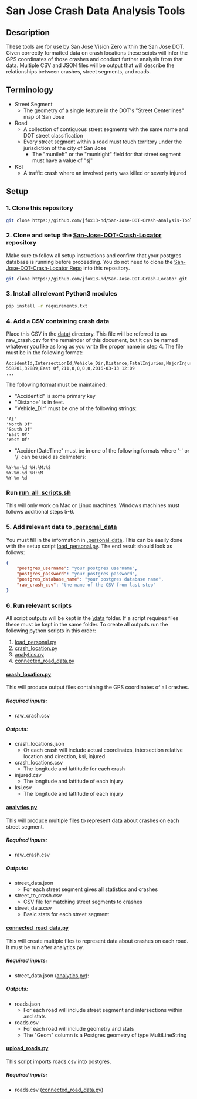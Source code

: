 # San Jose Crash Data Analysis Tools

## Description
These tools are for use by San Jose Vision Zero within the San Jose DOT. Given correctly formatted data on crash locations these scipts will infer the GPS coordinates of those crashes and conduct further analysis from that data. Multiple CSV and JSON files will be output that will describe the relationships between crashes, street segments, and roads.

## Terminology
* Street Segment
    * The geometry of a single feature in the DOT's "Street Centerlines" map of San Jose
* Road
    * A collection of contiguous street segments with the same name and DOT street classification
    * Every street segment within a road must touch territory under the jurisdiction of the city of San Jose
        * The "munileft" or the "muniright" field for that street segment must have a value of "sj"
* KSI
    * A traffic crash where an involved party was killed or severly injured

## Setup

### 1. Clone this repository
```bash
git clone https://github.com/jfox13-nd/San-Jose-DOT-Crash-Analysis-Tools.git
```

### 2. Clone and setup the [San-Jose-DOT-Crash-Locator](https://github.com/jfox13-nd/San-Jose-DOT-Crash-Locator) repository
Make sure to follow all setup instructions and confirm that your postgres database is running before proceeding.
You do not need to clone the [San-Jose-DOT-Crash-Locator Repo](https://github.com/jfox13-nd/San-Jose-DOT-Crash-Locator) into this repository.
```bash
git clone https://github.com/jfox13-nd/San-Jose-DOT-Crash-Locator.git
```

### 3. Install all relevant Python3 modules
```bash
pip install -r requirements.txt
```

### 4. Add a CSV containing crash data
Place this CSV in the [data/](https://github.com/jfox13-nd/San-Jose-DOT-Crash-Analysis-Tools/tree/production/data) directory.
This file will be referred to as raw_crash.csv for the remainder of this document, but it can be named whatever you like as long as you write the proper name in step 4. The file must be in the following format:
```CSV
AccidentId,IntersectionId,Vehicle_Dir,Distance,FatalInjuries,MajorInjuries,ModerateInjuries,MinorInjuries,AccidentDateTime
558201,32889,East Of,211,0,0,0,0,2016-03-13 12:09
...
```
The following format must be maintained:
* "AccidentId" is some primary key
* "Distance" is in feet. 
* "Vehicle_Dir" must be one of the following strings:
```
'At'
'North Of'
'South Of'
'East Of'
'West Of'
```
* "AccidentDateTime" must be in one of the following formats where '-' or '/' can be used as delimeters:
```
%Y-%m-%d %H:%M:%S
%Y-%m-%d %H:%M
%Y-%m-%d
```

### Run [run_all_scripts.sh](https://github.com/jfox13-nd/San-Jose-DOT-Crash-Analysis-Tools/blob/production/run_all_scripts.sh)
This will only work on Mac or Linux machines. Windows machines must follows additional steps 5-6.

### 5. Add relevant data to [.personal_data](https://github.com/jfox13-nd/San-Jose-DOT-Crash-Analysis-Tools/blob/production/.personal_data)
You must fill in the information in [.personal_data](https://github.com/jfox13-nd/San-Jose-DOT-Crash-Analysis-Tools/blob/production/.personal_data). This can be easily done with the setup script [load_personal.py](https://github.com/jfox13-nd/San-Jose-DOT-Crash-Analysis-Tools/blob/production/load_personal.py). The end result should look as follows:
```JSON
{
    "postgres_username": "your postgres username",
    "postgres_password": "your postgres password",
    "postgres_database_name": "your postgres database name",
    "raw_crash_csv": "the name of the CSV from last step"
}
```

### 6. Run relevant scripts
All script outputs will be kept in the [\data](https://github.com/jfox13-nd/San-Jose-DOT-Crash-Analysis-Tools/tree/production/data) folder. If a script requires files these must be kept in the same folder.
To create all outputs run the following python scripts in this order:
1. [load_personal.py](https://github.com/jfox13-nd/San-Jose-DOT-Crash-Analysis-Tools/blob/production/load_personal.py)
2. [crash_location.py](https://github.com/jfox13-nd/San-Jose-DOT-Crash-Analysis-Tools/blob/production/crash_location.py)
3. [analytics.py](https://github.com/jfox13-nd/San-Jose-DOT-Crash-Analysis-Tools/blob/production/analytics.py)
4. [connected_road_data.py](https://github.com/jfox13-nd/San-Jose-DOT-Crash-Analysis-Tools/blob/production/connected_road_data.py)

#### [crash_location.py](https://github.com/jfox13-nd/San-Jose-DOT-Crash-Analysis-Tools/blob/production/crash_location.py)
This will produce output files containing the GPS coordinates of all crashes.

##### Required inputs:
* raw_crash.csv

##### Outputs:
* crash_locations.json
    * Or each crash will include actual coordinates, intersection relative location and direction, ksi, injured
* crash_locations.csv
    * The longitude and lattitude for each crash
* injured.csv
    * The longitude and lattitude of each injury
* ksi.csv
    * The longitude and lattitude of each injury

#### [analytics.py](https://github.com/jfox13-nd/San-Jose-DOT-Crash-Analysis-Tools/blob/production/analytics.py)
This will produce multiple files to represent data about crashes on each street segment.

##### Required inputs:
* raw_crash.csv

##### Outputs:
* street_data.json
    * For each street segment gives all statistics and crashes
* street_to_crash.csv
    * CSV file for matching street segments to crashes
* street_data.csv
    * Basic stats for each street segment

#### [connected_road_data.py](https://github.com/jfox13-nd/San-Jose-DOT-Crash-Analysis-Tools/blob/production/connected_road_data.py)
This will create multiple files to represent data about crashes on each road. It must be run after analytics.py.

##### Required inputs:
* street_data.json ([analytics.py](https://github.com/jfox13-nd/San-Jose-DOT-Crash-Analysis-Tools/blob/production/analytics.py)):

##### Outputs:
* roads.json
    * For each road will include street segment and intersections within and stats
* roads.csv
    * For each road will include geometry and stats
    * The "Geom" column is a Postgres geometry of type MultiLineString

#### [upload_roads.py](https://github.com/jfox13-nd/San-Jose-DOT-Crash-Analysis-Tools/blob/production/upload_roads.py)
This script imports roads.csv into postgres.

##### Required inputs:
* roads.csv ([connected_road_data.py](https://github.com/jfox13-nd/San-Jose-DOT-Crash-Analysis-Tools/blob/production/connected_road_data.py))